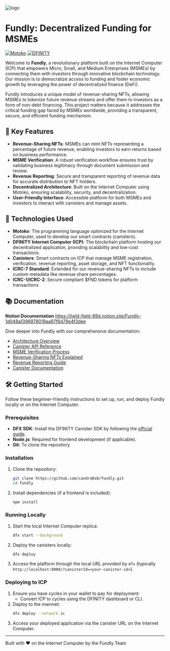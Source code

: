 ![logo](https://github.com/user-attachments/assets/4dd3cbc3-267d-477a-9336-833b42927e89)



# Fundly: Decentralized Funding for MSMEs

[![Motoko](https://img.shields.io/badge/Language-Motoko-orange.svg)](https://sdk.dfinity.org/docs/language-guide/motoko.html)
[![DFINITY](https://img.shields.io/badge/Platform-DFINITY-purple.svg)](https://dfinity.org/)

Welcome to **Fundly**, a revolutionary platform built on the Internet Computer (ICP) that empowers Micro, Small, and Medium Enterprises (MSMEs) by connecting them with investors through innovative blockchain technology. Our mission is to democratize access to funding and foster economic growth by leveraging the power of decentralized finance (DeFi).

Fundly introduces a unique model of revenue-sharing NFTs, allowing MSMEs to tokenize future revenue streams and offer them to investors as a form of non-debt financing. This project matters because it addresses the critical funding gap faced by MSMEs worldwide, providing a transparent, secure, and efficient funding mechanism.

## 🌟 Key Features

- **Revenue-Sharing NFTs**: MSMEs can mint NFTs representing a percentage of future revenue, enabling investors to earn returns based on business performance.
- **MSME Verification**: A robust verification workflow ensures trust by validating business legitimacy through document submission and review.
- **Revenue Reporting**: Secure and transparent reporting of revenue data for accurate distribution to NFT holders.
- **Decentralized Architecture**: Built on the Internet Computer using Motoko, ensuring scalability, security, and decentralization.
- **User-Friendly Interface**: Accessible platform for both MSMEs and investors to interact with canisters and manage assets.

## 🚀 Technologies Used

- **Motoko**: The programming language optimized for the Internet Computer, used to develop our smart contracts (canisters).
- **DFINITY Internet Computer (ICP)**: The blockchain platform hosting our decentralized application, providing scalability and low-cost transactions.
- **Canisters**: Smart contracts on ICP that manage MSME registration, verification, revenue reporting, asset storage, and NFT functionality.
- **ICRC-7 Standard**: Extended for our revenue-sharing NFTs to include custom metadata like revenue share percentages.
- **ICRC-1/ICRC-2**: Secure compliant $FND tokens for platform transactions

## 📚 Documentation
**Notion Documentation**
https://held-field-89d.notion.site/Fundly-1d048a1396978019aa97f6d79e4f3dee

Dive deeper into Fundly with our comprehensive documentation:
- [Architecture Overview](./docs/architecture.md)
- [Canister API Reference](./docs/canister-api.md)
- [MSME Verification Process](./docs/concepts/msme-verification.md)
- [Revenue-Sharing NFTs Explained](./docs/concepts/revenue-sharing-nfts.md)
- [Revenue Reporting Guide](./docs/tutorials/revenue-reporting-guide.md)
- [Canister Documentation](./docs/canisters/)

## 🛠️ Getting Started

Follow these beginner-friendly instructions to set up, run, and deploy Fundly locally or on the Internet Computer.

### Prerequisites
- **DFX SDK**: Install the DFINITY Canister SDK by following the [official guide](https://sdk.dfinity.org/docs/quickstart/quickstart-intro.html).
- **Node.js**: Required for frontend development (if applicable).
- **Git**: To clone the repository.

### Installation
1. Clone the repository:
   ```bash
   git clone https://github.com/candra0x6/fundly.git
   cd fundly
   ```
2. Install dependencies (if a frontend is included):
   ```bash
   npm install
   ```

### Running Locally
1. Start the local Internet Computer replica:
   ```bash
   dfx start --background
   ```
2. Deploy the canisters locally:
   ```bash
   dfx deploy
   ```
3. Access the platform through the local URL provided by `dfx` (typically `http://localhost:8000/?canisterId=<your-canister-id>`).

### Deploying to ICP
1. Ensure you have cycles in your wallet to pay for deployment:
   - Convert ICP to cycles using the DFINITY dashboard or CLI.
2. Deploy to the mainnet:
   ```bash
   dfx deploy --network ic
   ```
3. Access your deployed application via the canister URL on the Internet Computer.

---
Built with ❤️ on the Internet Computer by the Fundly Team
